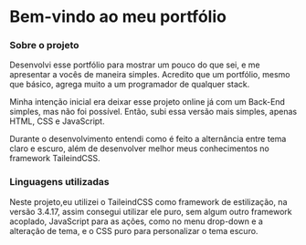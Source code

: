 # Bem-vindo ao meu portfólio

### Sobre o projeto

<p>
Desenvolvi esse portfólio para mostrar um pouco do que sei, e me apresentar a vocês de maneira simples. Acredito que um portfólio, mesmo que básico, agrega muito a um programador de qualquer stack.
</p>

<p>
Minha intenção inicial era deixar esse projeto online já com um Back-End simples, mas não foi possível. Então, subi essa versão mais simples, apenas HTML, CSS e JavaScript.
</p>

<p>
Durante o desenvolvimento entendi como é feito a alternância entre tema claro e escuro, além de desenvolver melhor meus conhecimentos no framework TaileindCSS.
</p>

### Linguagens utilizadas

<p>
Neste projeto,eu utilizei o TaileindCSS como framework de estilização, na versão 3.4.17, assim consegui utilizar ele puro, sem algum outro framework acoplado, JavaScript para as ações, como no menu drop-down e a alteração de tema, e o CSS puro para personalizar o tema escuro.
</p>